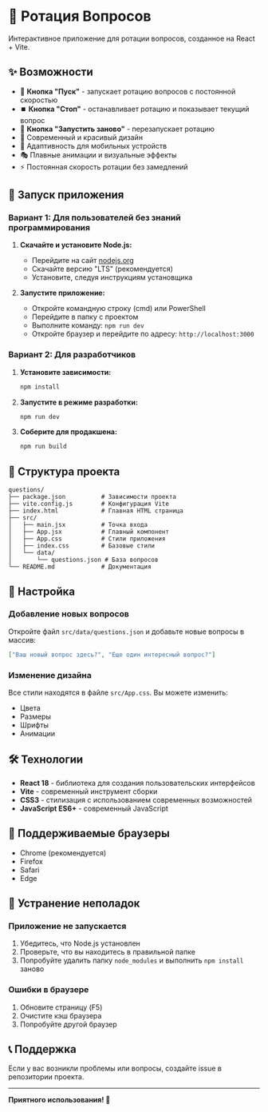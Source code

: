 # 🎯 Ротация Вопросов

Интерактивное приложение для ротации вопросов, созданное на React + Vite.

## ✨ Возможности

- 🚀 **Кнопка "Пуск"** - запускает ротацию вопросов с постоянной скоростью
- ⏹️ **Кнопка "Стоп"** - останавливает ротацию и показывает текущий вопрос
- 🔄 **Кнопка "Запустить заново"** - перезапускает ротацию
- 🎨 Современный и красивый дизайн
- 📱 Адаптивность для мобильных устройств
- 🎭 Плавные анимации и визуальные эффекты
- ⚡ Постоянная скорость ротации без замедлений

## 🚀 Запуск приложения

### Вариант 1: Для пользователей без знаний программирования

1. **Скачайте и установите Node.js:**

   - Перейдите на сайт [nodejs.org](https://nodejs.org/)
   - Скачайте версию "LTS" (рекомендуется)
   - Установите, следуя инструкциям установщика

2. **Запустите приложение:**
   - Откройте командную строку (cmd) или PowerShell
   - Перейдите в папку с проектом
   - Выполните команду: `npm run dev`
   - Откройте браузер и перейдите по адресу: `http://localhost:3000`

### Вариант 2: Для разработчиков

1. **Установите зависимости:**

   ```bash
   npm install
   ```

2. **Запустите в режиме разработки:**

   ```bash
   npm run dev
   ```

3. **Соберите для продакшена:**
   ```bash
   npm run build
   ```

## 📁 Структура проекта

```
questions/
├── package.json          # Зависимости проекта
├── vite.config.js        # Конфигурация Vite
├── index.html            # Главная HTML страница
├── src/
│   ├── main.jsx          # Точка входа
│   ├── App.jsx           # Главный компонент
│   ├── App.css           # Стили приложения
│   ├── index.css         # Базовые стили
│   └── data/
│       └── questions.json # База вопросов
└── README.md             # Документация
```

## 🎨 Настройка

### Добавление новых вопросов

Откройте файл `src/data/questions.json` и добавьте новые вопросы в массив:

```json
["Ваш новый вопрос здесь?", "Еще один интересный вопрос?"]
```

### Изменение дизайна

Все стили находятся в файле `src/App.css`. Вы можете изменить:

- Цвета
- Размеры
- Шрифты
- Анимации

## 🛠️ Технологии

- **React 18** - библиотека для создания пользовательских интерфейсов
- **Vite** - современный инструмент сборки
- **CSS3** - стилизация с использованием современных возможностей
- **JavaScript ES6+** - современный JavaScript

## 📱 Поддерживаемые браузеры

- Chrome (рекомендуется)
- Firefox
- Safari
- Edge

## 🚨 Устранение неполадок

### Приложение не запускается

1. Убедитесь, что Node.js установлен
2. Проверьте, что вы находитесь в правильной папке
3. Попробуйте удалить папку `node_modules` и выполнить `npm install` заново

### Ошибки в браузере

1. Обновите страницу (F5)
2. Очистите кэш браузера
3. Попробуйте другой браузер

## 📞 Поддержка

Если у вас возникли проблемы или вопросы, создайте issue в репозитории проекта.

---

**Приятного использования! 🎉**
